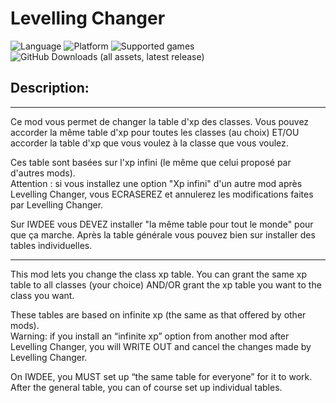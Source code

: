 # Levelling Changer

![Language](https://img.shields.io/static/v1?label=language&message=english%20%7C%20french%20%7C%20&color=informational)
![Platform](https://img.shields.io/static/v1?label=platform&message=windows%20%7C%20macOS%20%7C%20Linux%20%7C%20&color=informational)
![Supported games](https://img.shields.io/static/v1?label=supported%20games&message=BG2%20%7C%20BGT%20%7C%20BGEE%20%7C%20BG2EE%20%7C%20EET%20%7C%20IWDEE%20%7C&color=dodgerblue)
![GitHub Downloads (all assets, latest release)](https://img.shields.io/github/downloads/Deratiseur/Levelling/total)

## Description:
-------------

Ce mod vous permet de changer la table d'xp des classes. Vous pouvez accorder la même table d'xp pour toutes les classes (au choix) ET/OU accorder la table d'xp que vous voulez à la classe que vous voulez.
  
Ces table sont basées sur l'xp infini (le même que celui proposé par d'autres mods).  
Attention : si vous installez une option "Xp infini" d'un autre mod après Levelling Changer, vous ECRASEREZ et annulerez les modifications faites par Levelling Changer.  

Sur IWDEE vous DEVEZ installer "la même table pour tout le monde" pour que ça marche. Après la table générale vous pouvez bien sur installer des tables individuelles.

------------

This mod lets you change the class xp table. You can grant the same xp table to all classes (your choice) AND/OR grant the xp table you want to the class you want.
  
These tables are based on infinite xp (the same as that offered by other mods).  
Warning: if you install an “infinite xp” option from another mod after Levelling Changer, you will WRITE OUT and cancel the changes made by Levelling Changer.  

On IWDEE, you MUST set up “the same table for everyone” for it to work. After the general table, you can of course set up individual tables.

